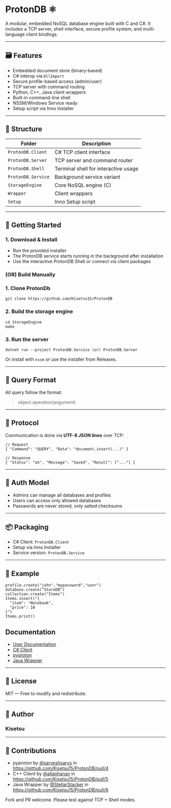 # ProtonDB ⚛️

A modular, embedded NoSQL database engine built with C and C#. It includes a TCP server, shell interface, secure profile system, and multi-language client bindings.

---

## 🗃 Features

- Embedded document store (binary-based)
- C# interop via `DllImport`
- Secure profile-based access (admin/user)
- TCP server with command routing
- Python, C++, Java client wrappers
- Built-in command-line shell
- NSSM/Windows Service ready
- Setup script via Inno Installer

---

## 🧭 Structure

| Folder               | Description                            |
|----------------------|----------------------------------------|
| `ProtonDB.Client`    | C# TCP client interface                |
| `ProtonDB.Server`    | TCP server and command router          |
| `ProtonDB.Shell`     | Terminal shell for interactive usage   |
| `ProtonDB.Service`   | Background service variant             |
| `StorageEngine`      | Core NoSQL engine (C)                  |
| `Wrapper`            | Client wrappers                        |
| `Setup`              | Inno Setup script                      |

---

## 🚀 Getting Started

### 1. Download & Install

- Run the provided installer
- The ProtonDB service starts running in the background after installation
- Use the interactive ProtonDB Shell or connect via client packages

### (OR) Build Manually

### 1. Clone ProtonDb

```
git clone https://github.com/Kisetsu15/ProtonDB
```

### 2. Build the storage engine

```
cd StorageEngine
make
````

### 3. Run the server

```
dotnet run --project ProtonDB.Service (or) ProtonDB.Server
```

Or install with `nssm` or use the installer from Releases.

---

## 💬 Query Format

All query follow the format:

> object.operation(argument)

---

## 🔌 Protocol

Communication is done via **UTF-8 JSON lines** over TCP:

```
// Request
{ "Command": "QUERY", "Data": "document.insert(...)" }

// Response
{ "Status": "ok", "Message": "Saved", "Result": ["..."] }
```

---

## 🔐 Auth Model

* Admins can manage all databases and profiles
* Users can access only allowed databases
* Passwords are never stored, only salted checksums

---

## 📦 Packaging

* C# Client: `ProtonDB.Client`
* Setup via Inno Installer
* Service version: `ProtonDB.Service`

---

## 🧪 Example

```
profile.create("john","mypassword","user")
database.create("StoreDB")
collection.create("Items")
Items.insert("{
  "item": "Notebook",
  "price": 10
}")
Items.print()
```

## Documentation

* [User Documentation](https://github.com/Kisetsu15/ProtonDB/blob/master/Document/ProtonDB_User_Documentation.pdf)
* [C# Client](https://github.com/Kisetsu15/ProtonDB/blob/master/ProtonDB.Client/README.md)
* [pyproton](https://github.com/Kisetsu15/ProtonDB/blob/master/Wrapper/Python/pyproton/README.md)
* [Java Wrapper](https://github.com/Kisetsu15/ProtonDB/blob/master/Wrapper/Java/README.md)

---

## 📄 License

MIT — Free to modify and redistribute.

---

## 🤖 Author

### Kisetsu

---

## 🤝 Contributions
* pyproton by [@sarveshsarvs](https://github.com/sarveshsarvs) in https://github.com/Kisetsu15/ProtonDB/pull/4
* C++ Client by [@allanhanan](https://github.com/allanhanan) in https://github.com/Kisetsu15/ProtonDB/pull/5
* Java Wrapper by [@StellarStacker](https://github.com/StellarStacker) in https://github.com/Kisetsu15/ProtonDB/pull/6

Fork and PR welcome. Please test against TCP + Shell modes.
